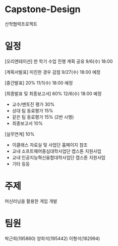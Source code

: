 # Capstone-Design
산학협력프로젝트


# 일정
[오리엔테이션] 한 학기 수업 진행 계획 공유 
9/6(수) 18:00 

[계획서발표] 미진한 경우 감점 
9/27(수) 18:00 예정

[중간발표] 20%
11/1(수) 18:00 예정

[최종발표 및 최종보고서] 60% 
12/6(수) 18:00 예정 
- 교수/멘토진 평가 30% 
- 상대 팀 동료평가 15% 
- 같은 팀 동료평가 15% (2번 시행)
- 최종보고서 10% 

[실무연계] 10% 
- 이클래스 자료실 및 사업단 홈페이지 참조
- 교내 소프트웨어중심대학사업단 캡스톤 지원사업
- 교내 인공지능혁신융합대학사업단 캡스톤 지원사업 
- 기타 등등

# 주제
머신러닝을 활용한 게임 개발


# 팀원
박근희(195860)
양희석(195442)
이형석(162994)

